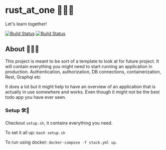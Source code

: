 # rust_at_one 🦀🍾🥂
Let's learn together!

[![Build Status](https://dev.azure.com/alexanderherlin/RustAtOne/_apis/build/status/OneAgencySE.rust_at_one?branchName=master)](https://dev.azure.com/alexanderherlin/RustAtOne/_build/latest?definitionId=3&branchName=master)
[![Build Status](https://vsrm.dev.azure.com/alexanderherlin/_apis/public/Release/badge/78ab4ad5-d031-44da-a117-664e061e01f6/1/1)](https://vsrm.dev.azure.com/alexanderherlin/_apis/public/Release/badge/78ab4ad5-d031-44da-a117-664e061e01f6/1/1)

## About 💁💁‍♂️
This project is meant to be sort of a template to look at for future project.
It will contain everything you might need to start running an application in production.
Authentication, authorization, DB connections, containerization, Rest, Graphql etc

It does a lot but it might help to have an overview of an application that is actually in use somewhere and works.
Even though it might not be the best todo app you have ever seen.

### Setup 🛠🔋
Checkout `setup.sh`, it contains everything you need. 

To set it all up: `bash setup.sh`

To run using docker: `docker-compose -f stack.yml up`.
